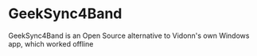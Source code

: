 GeekSync4Band
=============

GeekSync4Band is an Open Source alternative to Vidonn's own Windows app, which worked offline 
